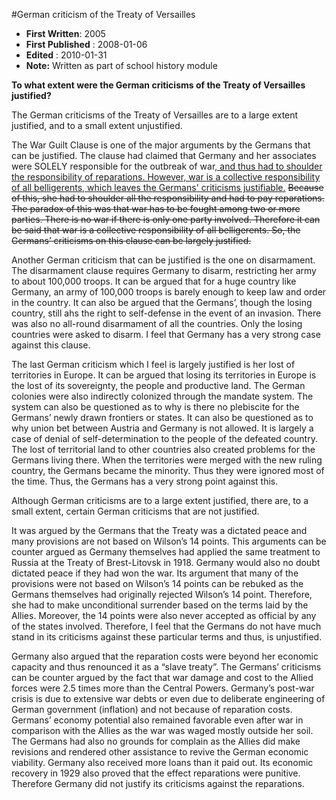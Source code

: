 #German criticism of the Treaty of Versailles

* **First Written**: 2005
* **First Published** : 2008-01-06
* **Edited** : 2010-01-31
* **Note:** Written as part of school history module

**To what extent were the German criticisms of the Treaty of Versailles justified?**

The German criticisms of the Treaty of Versailles are to a large extent justified, and to a small extent unjustified.

The War Guilt Clause is one of the major arguments by the Germans that can be justified. The clause had claimed that Germany and her associates were SOLELY responsible for the outbreak of war,<ins datetime="2010-01-31T06:53:10+00:00"> and thus had to shoulder the responsibility of reparations. However, war is a collective responsibility of all belligerents, which leaves the Germans' criticisms justifiable.</ins> <del datetime="2010-01-31T06:53:10+00:00">Because of this, she had to shoulder all the responsibility and had to pay reparations. The paradox of this was that war has to be fought among two or more parties. There is no war if there is only one party involved. Therefore it can be said that war is a collective responsibility of all belligerents. So, the Germans’ criticisms on this clause can be largely justified.</del>

Another German criticism that can be justified is the one on disarmament. The disarmament clause requires Germany to disarm, restricting her army to about 100,000 troops. It can be argued that for a huge country like Germany, an army of 100,000 troops is barely enough to keep law and order in the country. It can also be argued that the Germans’, though the losing country, still ahs the right to self-defense in the event of an invasion. There was also no all-round disarmament of all the countries. Only the losing countries were asked to disarm. I feel that Germany has a very strong case against this clause.

The last German criticism which I feel is largely justified is her lost of territories in Europe. It can be argued that losing its territories in Europe is the lost of its sovereignty, the people and productive land. The German colonies were also indirectly colonized through the mandate system. The system can also be questioned as to why is there no plebiscite for the Germans’ newly drawn frontiers or states. It can also be questioned as to why union bet between Austria and Germany is not allowed. It is largely a case of denial of self-determination to the people of the defeated country. The lost of territorial land to other countries also created problems for the Germans living there. When the territories were merged with the new ruling country, the Germans became the minority. Thus they were ignored most of the time. Thus, the Germans has a very strong point against this.

Although German criticisms are to a large extent justified, there are, to a small extent, certain German criticisms that are not justified.

It was argued by the Germans that the Treaty was a dictated peace and many provisions are not based on Wilson’s 14 points. This arguments can be counter argued as Germany themselves had applied the same treatment to Russia at the Treaty of Brest-Litovsk in 1918. Germany would also no doubt dictated peace if they had won the war. Its argument that many of the provisions were not based on Wilson’s 14 points can be rebuked as the Germans themselves had originally rejected Wilson’s 14 point. Therefore, she had to make unconditional surrender based on the terms laid by the Allies. Moreover, the 14 points were also never accepted as official by any of the states involved. Therefore, I feel that the Germans do not have much stand in its criticisms against these particular terms and thus, is unjustified.

Germany also argued that the reparation costs were beyond her economic capacity and thus renounced it as a “slave treaty”. The Germans’ criticisms can be counter argued by the fact that war damage and cost to the Allied forces were 2.5 times more than the Central Powers. Germany’s post-war crisis is due to extensive war debts or even due to deliberate engineering of German government (inflation) and not because of reparation costs. Germans’ economy potential also remained favorable even after war in comparison with the Allies as the war was waged mostly outside her soil. The Germans had also no grounds for complain as the Allies did make revisions and rendered other assistance to revive the German economic viability. Germany also received more loans than it paid out. Its economic recovery in 1929 also proved that the effect reparations were punitive. Therefore Germany did not justify its criticisms against the reparations.
